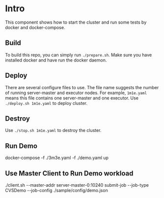 # Intro

This component shows how to start the cluster and run some tests by docker and docker-compose.

## Build

To build this repo, you can simply run `./prepare.sh`. Make sure you have installed docker and have run the docker daemon.

## Deploy

There are several configure files to use. The file name suggests the number of running server-master and executor nodes. For example, `1m1e.yaml` means this file contains one server-master and one executor. Use `./deploy.sh 1m1e.yaml` to deploy cluster.

## Destroy

Use `./stop.sh 1m1e.yaml` to destroy the cluster.

## Run Demo

docker-compose -f ./3m3e.yaml -f ./demo.yaml up

## Use Master Client to Run Demo workload

./client.sh --master-addr server-master-0:10240 submit-job --job-type CVSDemo --job-config ./sample/config/demo.json
